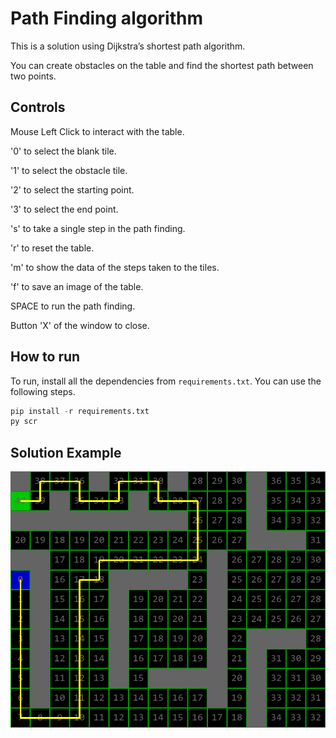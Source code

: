 # Path Finding algorithm
This is a solution using Dijkstra’s shortest path algorithm.

You can create obstacles on the table and find the shortest path between two points.

## Controls
Mouse Left Click to interact with the table.

'0' to select the blank tile.

'1' to select the obstacle tile.

'2'  to select the starting point.

'3'  to select the end point.

's' to take a single step in the path finding.

'r' to reset the table.

'm' to show the data of the steps taken to the tiles.

'f' to save an image of the table.

SPACE to run the path finding.

Button 'X' of the window to close.

## How to run
To run, install all the dependencies from `requirements.txt`. You can use the following steps.

```py
pip install -r requirements.txt
py scr
```

## Solution Example
![This is an image](img/sol_2.png)
